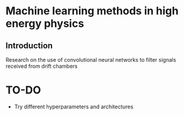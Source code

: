 # Machine learning methods in high energy physics


## Introduction

Research on the use of convolutional neural networks to filter signals received from drift chambers



# TO-DO

- Try different hyperparameters and architectures
